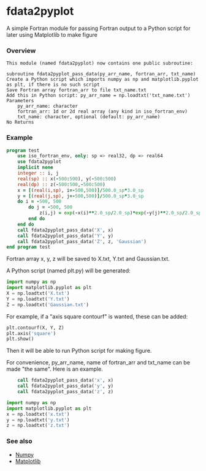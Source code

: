 # fdata2pyplot

A simple Fortran module for passing Fortran output to a Python script for later using Matplotlib to make figure

### Overview

```
This module (named fdata2pyplot) now contains one public subroutine:

subroutine fdata2pyplot_pass_data(py_arr_name, fortran_arr, txt_name)
Create a Python script which imports numpy as np and matplotlib.pyplot as plt, if there is no such script
Save Fortran array fortran_arr to file txt_name.txt
Add this in Python script: py_arr_name = np.loadtxt('txt_name.txt')
Parameters
    py_arr_name: character
    fortran_arr: 1d or 2d real array (any kind in iso_fortran_env)
    txt_name: character, optional (default: py_arr_name)
No Returns
```

### Example

```fortran
program test
    use iso_fortran_env, only: sp => real32, dp => real64
    use fdata2pyplot
    implicit none
    integer :: i, j
    real(sp) :: x(-500:500), y(-500:500)
    real(dp) :: z(-500:500,-500:500)
    x = [(real(i,sp), i=-500,500)]/500.0_sp*3.0_sp
    y = [(real(j,sp), j=-500,500)]/500.0_sp*3.0_sp
    do i = -500, 500
        do j = -500, 500
            z(i,j) = exp(-x(i)**2.0_sp/2.0_sp)*exp(-y(j)**2.0_sp/2.0_sp)
        end do
    end do
    call fdata2pyplot_pass_data('X', x)
    call fdata2pyplot_pass_data('Y', y)
    call fdata2pyplot_pass_data('Z', z, 'Gaussian')
end program test
```

Fortran array x, y, z will be saved to X.txt, Y.txt and Gaussian.txt.

A Python script (named plt.py) will be generated:

```python
import numpy as np
import matplotlib.pyplot as plt
X = np.loadtxt('X.txt')
Y = np.loadtxt('Y.txt')
Z = np.loadtxt('Gaussian.txt')
```

For example, if a "axis square contourf" is wanted, these can be added:

```python
plt.contourf(X, Y, Z)
plt.axis('square')
plt.show()
```

Then it will be able to run Python script for making figure.

For convenience, py_arr_name, name of fortran_arr and txt_name can be made "the same". Here is an example.
```fortran
    call fdata2pyplot_pass_data('x', x)
    call fdata2pyplot_pass_data('y', y)
    call fdata2pyplot_pass_data('z', z)
```
```python
import numpy as np
import matplotlib.pyplot as plt
x = np.loadtxt('x.txt')
y = np.loadtxt('y.txt')
z = np.loadtxt('z.txt')
```

### See also

 * [Numpy](https://numpy.org/)
 * [Matplotlib](https://matplotlib.org)

